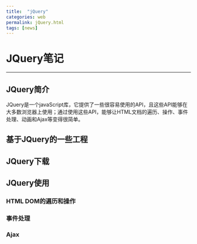 ```yaml
---
title:  "jQuery"
categories: web
permalink: jQuery.html
tags: [news]
---
```


# JQuery笔记 

----------
## JQuery简介
   JQuery是一个javaScript库，它提供了一些很容易使用的API，且这些API能够在大多数浏览器上使用；通过使用这些API，能够让HTML文档的遍历、操作、事件处理、动画和Ajax等变得很简单。
   

## 基于JQuery的一些工程
   
## JQuery下载
## JQuery使用
### HTML DOM的遍历和操作
### 事件处理
### Ajax




